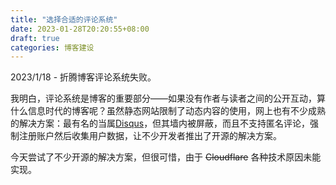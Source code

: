 ```yaml
---
title: "选择合适的评论系统"
date: 2023-01-28T20:20:55+08:00
draft: true
categories: 博客建设
---
```


2023/1/18 - 折腾博客评论系统失败。

我明白，评论系统是博客的重要部分——如果没有作者与读者之间的公开互动，算什么信息时代的博客呢？虽然静态网站限制了动态内容的使用，网上也有不少成熟的解决方案：最有名的当属[Disqus](https://disqus.com)，但其墙内被屏蔽，而且不支持匿名评论，强制注册账户然后收集用户数据，让不少开发者推出了开源的解决方案。

今天尝试了不少开源的解决方案，但很可惜，由于 ~~Cloudflare~~ 各种技术原因未能实现。